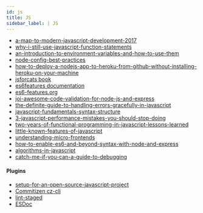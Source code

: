 ```yaml
---
id: js
title: JS
sidebar_label: | JS
---
```


- [a-map-to-modern-javascript-development-2017](https://hackernoon.com/a-map-to-modern-javascript-development-2017-16d9eb86309c)
- [why-i-still-use-javascript-function-statements](https://medium.freecodecamp.org/constant-confusion-why-i-still-use-javascript-function-statements-984ece0b72fd)
- [an-introduction-to-environment-variables-and-how-to-use-them](https://medium.com/chingu/an-introduction-to-environment-variables-and-how-to-use-them-f602f66d15fa)
- [node-config-best-practices](https://codingsans.com/blog/node-config-best-practices)
- [how-to-deploy-a-nodejs-app-to-heroku-from-github-without-installing-heroku-on-your-machine](https://medium.freecodecamp.org/how-to-deploy-a-nodejs-app-to-heroku-from-github-without-installing-heroku-on-your-machine-433bec770efe)
- [jsforcats book](http://jsforcats.com/)
- [es6features documentation](https://github.com/lukehoban/es6features#readme)
- [es6-features.org](http://es6-features.org/)
- [joi-awesome-code-validation-for-node-js-and-express](https://itnext.io/joi-awesome-code-validation-for-node-js-and-express-514b5570ce20)
- [the-definite-guide-to-handling-errors-gracefully-in-javascript](https://levelup.gitconnected.com/the-definite-guide-to-handling-errors-gracefully-in-javascript-58424d9c60e6)
- [javascript-fundamentals-syntax-structure](https://itnext.io/javascript-fundamentals-syntax-structure-5e9badd0cc4f)
- [3-javascript-performance-mistakes-you-should-stop-doing](https://hackernoon.com/3-javascript-performance-mistakes-you-should-stop-doing-ebf84b9de951)
- [two-years-of-functional-programming-in-javascript-lessons-learned](https://hackernoon.com/two-years-of-functional-programming-in-javascript-lessons-learned-1851667c726)
- [little-known-features-of-javascript](https://blog.usejournal.com/little-known-features-of-javascript-901665291387)
- [understanding-micro-frontends](https://hackernoon.com/understanding-micro-frontends-b1c11585a297)
- [how-to-enable-es6-and-beyond-syntax-with-node-and-express](https://medium.freecodecamp.org/how-to-enable-es6-and-beyond-syntax-with-node-and-express-68d3e11fe1ab)
- [algorithms-in-javascript](https://medium.com/siliconwat/algorithms-in-javascript-b0bed68f4038)
- [catch-me-if-you-can-a-guide-to-debugging](https://hackernoon.com/catch-me-if-you-can-a-guide-to-debugging-f4af08f6724d)


<!-- https://developer.mozilla.org/en-US/docs/Mozilla/JavaScript_code_modules/OSFile.jsm/OS.Path
https://gist.github.com/creationix/7435851
  https://arunmichaeldsouza.com/blog/aliasing-module-paths-in-node-js
  https://goenning.net/2017/07/21/how-to-avoid-relative-path-hell-javascript-typescript-projects/ -->


#### Plugins
- [setup-for-an-open-source-javascript-project](https://frontstuff.io/setup-for-an-open-source-javascript-project)
- [Commitizen cz-cli](https://github.com/commitizen/cz-cli)
- [lint-staged](https://github.com/okonet/lint-staged)
- [ESDoc](https://esdoc.org/)

<!-- - [](https://medium.freecodecamp.org/cool-chrome-devtools-tips-and-tricks-you-wish-you-knew-already-f54f65df88d2)
- []()
- []()
- []() -->


<!--
BOOK
- [](https://medium.com/javascript-scene/curry-and-function-composition-2c208d774983)
- [](https://medium.com/javascript-scene/transducers-efficient-data-processing-pipelines-in-javascript-7985330fe73d)
- []()
- []() -->



<!-- https://www.javascripter.co/basics/ OR https://github.com/russellrosario/JavaScripter

https://github.com/kriasoft/Folder-Structure-Conventions -->














<!-- js websites to learn
https://hackernoon.com/10-websites-to-learn-javascript-for-beginners-31e13bbdbb5c

https://hackernoon.com/upgrade-your-javascript-array-knowledge-b917431408d0

https://hackernoon.com/how-i-ruined-my-javascript-code-and-still-won-the-coding-challenge-b32ea4215b1
https://hackernoon.com/why-you-should-know-latest-javascript-4a72a55fca5d
https://hackernoon.com/12-javascript-concepts-that-will-level-up-your-development-skills-b37d16ad7104
https://hackernoon.com/top-javascript-trends-to-watch-in-2019-3ff6dd3cbf48

https://codeburst.io/javascript-es6-iterables-and-iterators-de18b54f4d4
https://codeburst.io/why-to-use-javascript-proxy-5cdc69d943e3 -->
